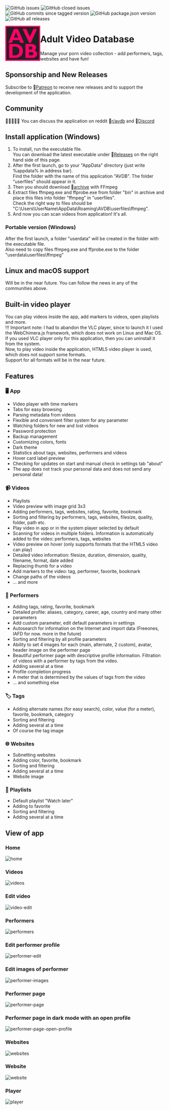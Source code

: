 ![GitHub issues](https://img.shields.io/github/issues/fupdec/adult-video-database?color=%233aca0a)
![GitHub closed issues](https://img.shields.io/github/issues-closed/fupdec/Adult-Video-Database?color=%23f44)
![GitHub commits since tagged version](https://img.shields.io/github/commits-since/fupdec/adult-video-database/v0.7.2-beta?color=green)
![GitHub package.json version](https://img.shields.io/github/package-json/v/fupdec/Adult-Video-Database?color=blue)
![GitHub all releases](https://img.shields.io/github/downloads/fupdec/Adult-Video-Database/total?color=blueviolet)

<img align="left" width="110" height="110" src="./public/icons/icon.png">

# Adult Video Database
Manage your porn video collection - add performers, tags, websites and have fun!

## Sponsorship and New Releases
Subscribe to &#128279;<a href="https://www.patreon.com/avdb">Patreon</a> to receive new releases and to support the development of the application.

## Community 
&#129489;&#127995;&#8205;&#129309;&#8205;&#129489;&#127996; You can discuss the application on reddit &#128279;<a href="https://www.reddit.com/r/avdb/">r/avdb</a> and &#128279;<a href="https://discord.gg/QSnXFvXZVh">Discord</a>

## Install application (Windows)
1) To install, run the executable file. <br>
You can download the latest executable under &#128279;<a href="https://github.com/fupdec/Adult-Video-Database/releases">Releases</a> on the right hand side of this page. <br>
2) After the first launch, go to your "AppData" directory (just write %appdata% in address bar). <br>
Find the folder with the name of this application "AVDB". The folder "userfiles" should appear in it. <br>
3) Then you should download &#128279;<a href="https://www.gyan.dev/ffmpeg/builds/ffmpeg-release-full.7z">archive</a> with FFmpeg <br>
4) Extract files ffmpeg.exe and ffprobe.exe from folder "bin" in archive and place this files into folder "ffmpeg" in "userfiles".  <br>
Check the right way to files should be "C:\Users\UserName\AppData\Roaming\AVDB\userfiles\ffmpeg\". <br>
5) And now you can scan videos from application! It's all.

### Portable version (Windows)
After the first launch, a folder "userdata" will be created in the folder with the executable file. <br>
Also need to copy files ffmpeg.exe and ffprobe.exe to the folder "userdata\userfiles\ffmpeg\"

## Linux and macOS support
Will be in the near future. You can follow the news in any of the communities above.

## Built-in video player
You can play videos inside the app, add markers to videos, open playlists and more. <br>
!!! Important note: I had to abandon the VLC player, since to launch it I used the WebChimera.js framework, which does not work on Linux and Mac OS. <br>
If you used VLC player only for this application, then you can uninstall it from the system. <br> 
Now, to play video inside the application, HTML5 video player is used, which does not support some formats. <br>
Support for all formats will be in the near future.

## Features

### &#128421; App
- Video player with time markers
- Tabs for easy browsing
- Parsing metadata from videos
- Flexible and convenient filter system for any parameter
- Watching folders for new and lost videos
- Password protection
- Backup management
- Customizing colors, fonts
- Dark theme
- Statistics about tags, websites, performers and videos
- Hover card label preview
- Checking for updates on start and manual check in settings tab "about"
- The app does not track your personal data and does not send any personal data!

### &#128249; Videos
- Playlists
- Video preview with image grid 3x3
- Adding performers, tags, websites, rating, favorite, bookmark
- Sorting and filtering by performers, tags, websites, filesize, quality, folder, path etc.
- Play video in app or in the system player selected by default
- Scanning for videos in multiple folders. Information is automatically added to the video: performers, tags, websites
- Video preview on hover (only supports formats that the HTML5 video can play)
- Detailed video information: filesize, duration, dimension, quality, filename, format, date added
- Replacing thumb for a video 
- Add markers to the video: tag, performer, favorite, bookmark
- Change paths of the videos
- ... and more

### &#128110; Performers
- Adding tags, rating, favorite, bookmark
- Detailed profile: aliases, category, career, age, country and many other parameters
- Add custom parameter, edit default parameters in settings 
- Autosearch for information on the Internet and import data (Freeones, IAFD for now. more in the future)
- Sorting and filtering by all profile parameters
- Ability to set 4 images for each (main, alternate, 2 custom), avatar, header image on the performer page
- Beautiful performer page with descriptive profile information. Filtration of videos with a performer by tags from the video. 
- Adding several at a time
- Profile completion progress
- A meter that is determined by the values of tags from the video
- ... and something else

### &#127991; Tags
- Adding alternate names (for easy search), color, value (for a meter), favorite, bookmark, category
- Sorting and filtering
- Adding several at a time
- Of course the tag image

### &#127760; Websites
- Subnetting websites
- Adding color, favorite, bookmark
- Sorting and filtering
- Adding several at a time
- Website image

### &#128209; Playlists
- Default playlist "Watch later" 
- Adding to favorite
- Sorting and filtering
- Adding several at a time

## View of app

### Home 
![home](https://i.ibb.co/3p20KF6/home.png)

### Videos
![videos](https://i.ibb.co/fMzrzt1/videos.png)

### Edit video
![video-edit](https://i.ibb.co/MV8FgF4/video-edit.png)

### Performers
![performers](https://i.ibb.co/YZvJXfm/performers.png)

### Edit performer profile
![performer-edit](https://i.ibb.co/gzLfD1n/performer-edit.png)

### Edit images of performer
![performer-images](https://i.ibb.co/WHwgVSW/performer-images.png)

### Performer page
![performer-page](https://i.ibb.co/hfwJGY7/performer-page.png)

### Performer page in dark mode with an open profile 
![performer-page-open-profile](https://i.ibb.co/0hGC0h8/performer-page-open-profile.png)

### Websites
![websites](https://i.ibb.co/4PkHbzh/websites.png)

### Website
![website](https://i.ibb.co/QQGxWDH/website.png)

### Player
![player](https://i.ibb.co/tYPHjWz/player.png)